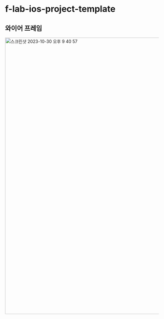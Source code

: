 # f-lab-ios-project-template

## 와이어 프레임
<img width="907" alt="스크린샷 2023-10-30 오후 9 40 57" src="https://github.com/f-lab-edu/RaiseMeUp/assets/78390837/94755bb0-b017-4a62-b757-056a37279379">
